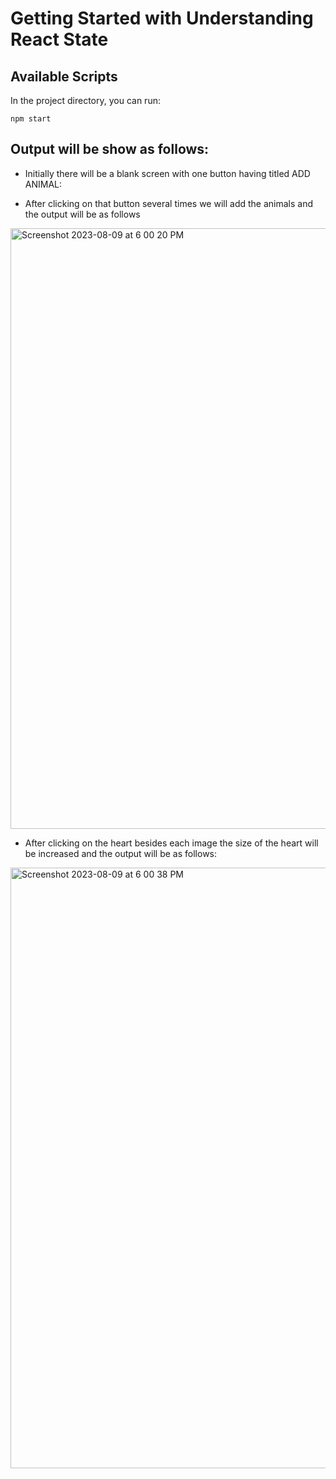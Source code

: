 # Getting Started with Understanding React State

## Available Scripts

In the project directory, you can run:

`npm start`

## Output will be show as follows:

- Initially there will be a blank screen with one button having titled ADD ANIMAL:

- After clicking on that button several times we will add the animals and the output will be as follows

<img width="961" alt="Screenshot 2023-08-09 at 6 00 20 PM" src="https://github.com/PrajwalKarale/Understanding-State-React/assets/54241917/c01931f5-08f7-4e19-b734-6fd7c20b27dc">


- After clicking on the heart besides each image the size of the heart will be increased and the output will be as follows:

<img width="961" alt="Screenshot 2023-08-09 at 6 00 38 PM" src="https://github.com/PrajwalKarale/Understanding-State-React/assets/54241917/369db175-cf9f-483c-9cf8-6c0e8e717195">
